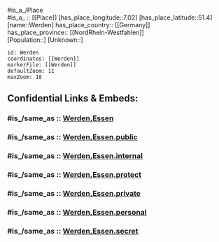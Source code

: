 ﻿---
confidential: public
isDeleted: false
location:
- 51.4
- 7.02
mapmarker: city
mapzoom:
- 7
- 12
SpocWebEntityId: 35546
tags:
- geo/City
type: City
---

#is_a_/Place  
#is_a_ :: [[Place]] 
[has_place_longitude::7.02] 
[has_place_latitude::51.4] 
[name::Werden] 
has_place_country:: [[Germany]]  
has_place_province:: [[NordRhein-Westfahlen]]  
[Population::] 
[Unknown::] 


```leaflet
id: Werden
coordinates: [[Werden]] 
markerFile: [[Werden]] 
defaultZoom: 11 
maxZoom: 18
```


## Confidential Links & Embeds: 

### #is_/same_as :: [Werden,Essen](/_Standards/Earth/Continent/Europe/Europe~Central/Germany/Germany~West/Nordrhein-Westfalen/counties~NW/Essen,Ruhr/Werden,Essen.md) 

### #is_/same_as :: [Werden,Essen.public](/_public/Earth/Continent/Europe/Europe~Central/Germany/Germany~West/Nordrhein-Westfalen/counties~NW/Essen,Ruhr/Werden,Essen.public.md) 

### #is_/same_as :: [Werden,Essen.internal](/_internal/Earth/Continent/Europe/Europe~Central/Germany/Germany~West/Nordrhein-Westfalen/counties~NW/Essen,Ruhr/Werden,Essen.internal.md) 

### #is_/same_as :: [Werden,Essen.protect](/_protect/Earth/Continent/Europe/Europe~Central/Germany/Germany~West/Nordrhein-Westfalen/counties~NW/Essen,Ruhr/Werden,Essen.protect.md) 

### #is_/same_as :: [Werden,Essen.private](/_private/Earth/Continent/Europe/Europe~Central/Germany/Germany~West/Nordrhein-Westfalen/counties~NW/Essen,Ruhr/Werden,Essen.private.md) 

### #is_/same_as :: [Werden,Essen.personal](/_personal/Earth/Continent/Europe/Europe~Central/Germany/Germany~West/Nordrhein-Westfalen/counties~NW/Essen,Ruhr/Werden,Essen.personal.md) 

### #is_/same_as :: [Werden,Essen.secret](/_secret/Earth/Continent/Europe/Europe~Central/Germany/Germany~West/Nordrhein-Westfalen/counties~NW/Essen,Ruhr/Werden,Essen.secret.md)

